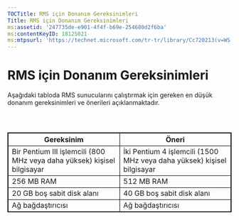 ```yaml
---
TOCTitle: RMS için Donanım Gereksinimleri
Title: RMS için Donanım Gereksinimleri
ms:assetid: '247735de-e901-4f4f-b69e-254680d2f6ba'
ms:contentKeyID: 18125021
ms:mtpsurl: 'https://technet.microsoft.com/tr-tr/library/Cc720213(v=WS.10)'
---
```


RMS için Donanım Gereksinimleri
===============================

Aşağıdaki tabloda RMS sunucularını çalıştırmak için gereken en düşük donanım gereksinimleri ve önerileri açıklanmaktadır.

###  

 
<table style="border:1px solid black;">
<colgroup>
<col width="50%" />
<col width="50%" />
</colgroup>
<thead>
<tr class="header">
<th style="border:1px solid black;" >Gereksinim</th>
<th style="border:1px solid black;" >Öneri</th>
</tr>
</thead>
<tbody>
<tr class="odd">
<td style="border:1px solid black;">Bir Pentium III işlemcili (800 MHz veya daha yüksek) kişisel bilgisayar</td>
<td style="border:1px solid black;">İki Pentium 4 işlemcili (1500 MHz veya daha yüksek) kişisel bilgisayar</td>
</tr>
<tr class="even">
<td style="border:1px solid black;">256 MB RAM</td>
<td style="border:1px solid black;">512 MB RAM</td>
</tr>
<tr class="odd">
<td style="border:1px solid black;">20 GB boş sabit disk alanı</td>
<td style="border:1px solid black;">40 GB boş sabit disk alanı</td>
</tr>
<tr class="even">
<td style="border:1px solid black;">Ağ bağdaştırıcısı</td>
<td style="border:1px solid black;">Ağ bağdaştırıcısı</td>
</tr>
</tbody>
</table>
